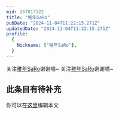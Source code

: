```yaml
---
mid: 267817122
title: "稚年SaRo"
pubDate: "2024-11-04T11:22:15.271Z"
updatedDate: "2024-11-04T11:22:15.271Z"
profile:
  {
    Nickname: ["稚年SaRo"],
  }
---
```


关注[稚年SaRo](https://space.bilibili.com/267817122)谢谢喵~ 关注[稚年SaRo](https://space.bilibili.com/267817122)谢谢喵~

## 此条目有待补充
你可以在[这里](https://github.com/Yuhanawa/VTuber.ICU-Content/edit/master/v/稚年SaRo/index.md)编辑本文
